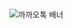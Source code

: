 ![까까오톡 배너](https://sdmntprwestus.oaiusercontent.com/files/00000000-68f8-6230-89bf-5fb26918ee99/raw?se=2025-06-18T08%3A53%3A55Z&sp=r&sv=2024-08-04&sr=b&scid=2264779f-7050-5e19-b45d-ecbdb017583a&skoid=0da8417a-a4c3-4a19-9b05-b82cee9d8868&sktid=a48cca56-e6da-484e-a814-9c849652bcb3&skt=2025-06-18T08%3A26%3A53Z&ske=2025-06-19T08%3A26%3A53Z&sks=b&skv=2024-08-04&sig=vn7QuRUaS0xFfP0OOg5dqLx1xiPrwK84DecM5CCOG50%3D)
